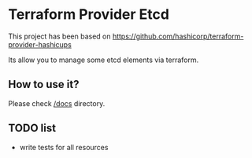 # Terraform Provider Etcd

This project has been based on https://github.com/hashicorp/terraform-provider-hashicups

Its allow you to manage some etcd elements via terraform.

## How to use it?

Please check [/docs](https://github.com/qurname2/terraform-provider-etcd/tree/main/docs) directory.

## TODO list
* write tests for all resources
